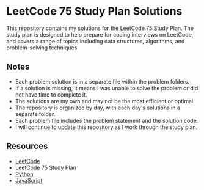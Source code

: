 # LeetCode 75 Study Plan Solutions

This repository contains my solutions for the LeetCode 75 Study Plan. The study plan is designed to help prepare for coding interviews on LeetCode, and covers a range of topics including data structures, algorithms, and problem-solving techniques.

## Notes

- Each problem solution is in a separate file within the problem folders.
- If a solution is missing, it means I was unable to solve the problem or did not have time to complete it.
- The solutions are my own and may not be the most efficient or optimal.
- The repository is organized by day, with each day's solutions in a separate folder.
- Each problem file includes the problem statement and the solution code.
- I will continue to update this repository as I work through the study plan.

## Resources

- [LeetCode](https://leetcode.com/)
- [LeetCode 75 Study Plan](https://leetcode.com/discuss/general-discussion/460599/LeetCode-75-Part-1.-Arrays)
- [Python](https://www.python.org/)
- [JavaScript](https://developer.mozilla.org/en-US/docs/Web/JavaScript)
